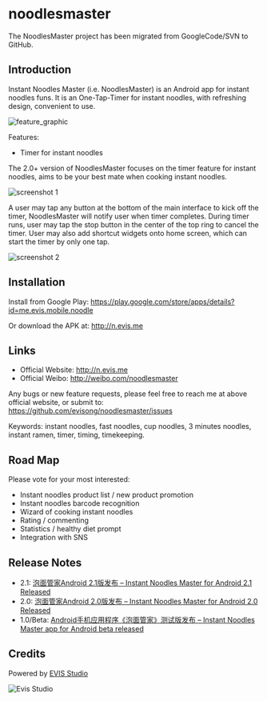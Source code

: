 noodlesmaster
=============

The NoodlesMaster project has been migrated from GoogleCode/SVN to GitHub.

## Introduction ##

Instant Noodles Master (i.e. NoodlesMaster) is an Android app for instant noodles funs. It is an One-Tap-Timer for instant noodles, with refreshing design, convenient to use.

![feature_graphic](http://evis.me/wp-content/uploads/2013/05/feature_graphic-zh-CN-300x146.png)

Features:
 * Timer for instant noodles

The 2.0+ version of NoodlesMaster focuses on the timer feature for instant noodles, aims to be your best mate when cooking instant noodles.

![screenshot 1](http://evis.me/wp-content/uploads/2013/05/2_device-2013-05-11-202049-180x300.png)

A user may tap any button at the bottom of the main interface to kick off the timer, NoodlesMaster will notify user when timer completes. During timer runs, user may tap the stop button in the center of the top ring to cancel the timer. User may also add shortcut widgets onto home screen, which can start the timer by only one tap.

![screenshot 2](http://evis.me/wp-content/uploads/2013/05/5_device-2013-05-11-204352-180x300.png)

## Installation ##

Install from Google Play: https://play.google.com/store/apps/details?id=me.evis.mobile.noodle

Or download the APK at: http://n.evis.me

## Links ##

 * Official Website: http://n.evis.me
 * Official Weibo: http://weibo.com/noodlesmaster

Any bugs or new feature requests, please feel free to reach me at above official website, or submit to: 
https://github.com/evisong/noodlesmaster/issues

Keywords: instant noodles, fast noodles, cup noodles, 3 minutes noodles, instant ramen, timer, timing, timekeeping.

## Road Map ## 

Please vote for your most interested:
 * Instant noodles product list / new product promotion
 * Instant noodles barcode recognition
 * Wizard of cooking instant noodles
 * Rating / commenting
 * Statistics / healthy diet prompt
 * Integration with SNS

## Release Notes ##

 * 2.1: [泡面管家Android 2.1版发布 – Instant Noodles Master for Android 2.1 Released](http://evis.me/2013/06/instant-noodles-master-for-android-2-1-released/)
 * 2.0: [泡面管家Android 2.0版发布 – Instant Noodles Master for Android 2.0 Released](http://evis.me/2013/05/instant-noodles-master-for-android-2-0-released/)
 * 1.0/Beta: [Android手机应用程序《泡面管家》测试版发布 – Instant Noodles Master app for Android beta released](http://evis.me/2011/02/instant-noodles-master-app-for-android-beta-released/)

## Credits ##

Powered by [EVIS Studio](http://evis.me)

![Evis Studio](http://evis.me/evisme/images/evis_logo_120x60.png)
